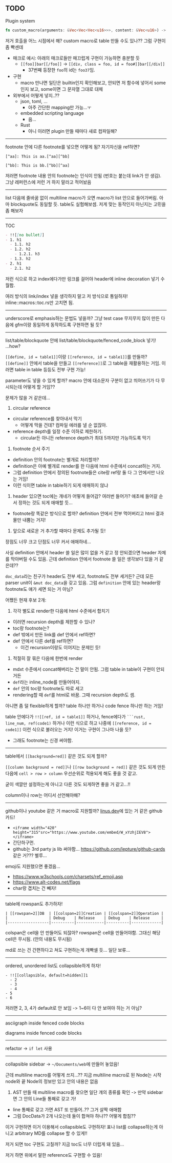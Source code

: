 ## TODO

Plugin system

```rust
fn custom_macro(arguments: &Vec<Vec<Vec<u16>>>, content: &Vec<u16>) -> Option<Vec<u16>>;
```

저거 호출을 어느 시점에서 해? custom macro로 table 만들 수도 있나?? 그럼 구현이 좀 빡센데

- 매크로 예시: 아래의 매크로들만 매끄럽게 구현이 가능하면 충분할 듯
  - `[[foo]]bar[[/foo]]` -> `[[div, class = foo, id = foo#]]bar[[/div]]`
    - 37번째 등장한 `foo`의 id는 `foo37`임.
- 구현
  - macro 만나면 일단은 builtin인지 확인해보고, 안되면 저 함수에 넣어서 some인지 보고, some이면 그 문자열 그대로 대체
- 외부에서 어떻게 넣지..??
  - json, toml, ...
    - 아주 간단한 mapping만 가능...ㅜ
  - embedded scripting language
    - 음...
  - Rust
    - 아니 이러면 plugin 만들 때마다 새로 컴파일해?

---

footnote 안에 다른 footnote를 넣으면 어떻게 됨? 자기자신을 ref하면?

```
[^aa]: This is aa.[^aa][^bb]

[^bb]: This is bb.[^bb][^aa]
```

저러면 footnote 내용 안의 footnote는 인식이 안됨 (번호는 붙는데 link가 안 생김). 그냥 레퍼런스에 저런 거 하지 말라고 적어놨음

---

list 다음에 줄바꿈 없이 multiline macro가 오면 macro가 list 안으로 들어가버림. 아마 blockquote도 동일할 듯. table도 실험해보셈. 저게 맞는 동작인지 아닌지는 고민을 좀 해보자

---

TOC

```markdown
- !![[no bullet]]
- 1. h1
  - 1.1. h2
  - 1.2. h2
    - 1.2.1. h3
  - 1.3. h2
- 2. h1
  - 2.1. h2
```

저런 식으로 하고 index에다가만 링크를 걸어야 header에 inline decoration 넣기 수월함.

여러 방식의 link/index 넣을 생각하지 말고 저 방식으로 통일하자! inline::macros::toc.rs만 고치면 됨.

---

underscore로 emphasis하는 문법도 넣을까? 그냥 test case 무지무지 많이 만든 다음에 gfm이랑 동일하게 동작하도록 구현하면 될 듯?

---

list/table/blockquote 안에 list/table/blockquote/fenced_code_block 넣기! ...how?

`[[define, id = table1]]`이랑 `[[reference, id = table1]]`를 만들까? `[[define]]` 안에서 table을 만들고 `[[reference]]`로 그 table을 재활용하는 거임. 이러면 table in table 등등도 전부 구현 가능!

parameter도 넣을 수 있게 할까? macro 안에 대소문자 구분이 없고 띄어쓰기가 다 무시되는데 어떻게 할 거임??

문제가 많을 거 같은데...

1. circular reference
  - circular reference를 찾아내서 막기
    - 어떻게 막을 건데? 컴파일 에러를 낼 순 없잖아.
  - reference depth를 일정 수준 이하로 제한하기.
    - circular든 아니든 reference depth가 최대 5까지만 가능하도록 막기
1. footnote 순서 주기
  - definition 안의 footnote는 별개로 처리할까?
  - definition은 아예 별개로 render를 한 다음에 html 수준에서 concat하는 거지.
  - 그럼 definition 안에서 정의된 footnote들은 cite랑 ref랑 둘 다 그 안에서만 나오는 거임!
  - 이런 식이면 table in table하기 되게 애매하지 않냐
1. header 있으면 toc에는 걔네가 어떻게 들어감? 여러번 들어가? 애초에 들어갈 순서 정하는 것도 되게 애매할 듯...
  - footnote랑 똑같은 방식으로 할까? definition 안에서 전부 먹어버리고 html 결과물만 내뿜는 거지!
1. 앞으로 새로운 거 추가할 때마다 문제도 추가될 듯!

장점도 너무 크고 단점도 너무 커서 애매하네...

사실 definition 안에서 header 쓸 일은 많이 없을 거 같고 정 안되겠으면 header 자체를 막아버릴 수도 있음. 근데 definition 안에서 footnote 쓸 일은 생각보다 있을 거 같은데??

`doc_data`라는 친구가 header도 전부 세고, footnote도 전부 세거든? 근데 모든 parser unit이 `&mut doc_data`을 갖고 있음. 그럼 `definition` 안에 있는 header랑 footnote도 얘가 세면 되는 거 아님?

어쨌든 현재 후보 2개:

1. 각각 별도로 render한 다음에 html 수준에서 합치기
  - 이러면 recursion depth를 제한할 수 있나?
  - toc랑 footnote는?
  - def 밖에서 만든 link를 def 안에서 ref하면?
  - def 안에서 다른 def를 ref하면?
    - 이건 recursion이랑도 이어지는 문제인 듯!
1. 적절히 잘 묶은 다음에 한번에 render
  - mdxt 수준에서 concat해버리는 건 말이 안됨. 그럼 table in table이 구현이 안되거든
  - `def`라는 inline_node를 만들어야지.
  - `def` 안의 toc랑 footnote도 따로 세고
  - rendering할 때 `def`를 html로 바꿈. 그때 recursion depth도 셈.

아니면 좀 덜 flexible하게 할까? table 하나만 하거나 code fence 하나만 하는 거임!

table 안에다가 `!![[ref, id = table1]]` 하거나, fence에다가 ```` ```rust, line_num, ref(code1) ```` 하거나 이런 식으로 하고 나중에 `[[reference, id = code1]]` 이런 식으로 불러오는 거지! 이거는 구현이 그나마 나을 듯?
- 그래도 footnote는 신경 써야함.

---

table에서 `[[background=red]]` 같은 것도 되게 할까?

`[[column background = red]]`나 `[[row background = red]]` 같은 것도 되게 만든 다음에 `cell > row > column` 우선순위로 적용되게 해도 좋을 것 같고.

굳이 색깔만 설정하는게 아니고 다른 것도 되게하면 좋을 거 같고...!!

column이나 row는 어디서 선언해야해?

---

github이나 youtube 같은 거 macro로 지원할까? [linus.dev](https://linus.dev)에 있는 거 같은 github 카드!
- `<iframe width="420" height="315"src="https://www.youtube.com/embed/W_xYzhjIEV8"></iframe>`
- 간단하구먼.
- github는 3rd party js lib 써야함... https://github.com/lepture/github-cards 같은 거??? 별루...

emoji도 지원했으면 좋겠음...
- https://www.w3schools.com/charsets/ref_emoji.asp
- https://www.alt-codes.net/flags
- char랑 겹치는 건 빼자!

---

table에 rowspan도 추가하자!

```
| [[rowspan=2]]DB  | [[colspan=2]]Creation | [[colspan=2]]Operation |
|                  | Debug    | Release    | Debug    | Release     |
|------------------|----------|------------|----------|-------------|
```

colspan은 cell을 안 만들어도 되잖아? rowspan은 cell을 만들어야함. 그대신 해당 cell은 무시됨. (안의 내용도 무시됨)

md로 쓰는 건 간편하다고 쳐도 구현하는게 개빡셀 듯... 일단 보류...

---

ordered, unordered list도 collapsible하게 하자!

```
- !![[collapsible, default=hidden]]1
  - 2
  - 3
  - 4
- 5
- 6
```

저러면 2, 3, 4가 default로 안 보임 -> 1~6이 다 안 보여야 하는 거 아님?

---

asciigraph inside fenced code blocks

diagrams inside fenced code blocks

---

refactor -> `if let` 사용

---

collapsible sidebar -> `~/Documents/web`에 만들어 놓았음!

근데 multiline macro를 어떻게 쓰지...?? 지금 multiline macro로 된 Node는 시작 node와 끝 Node의 정보만 있고 안의 내용은 없음

1. AST 만들 때 multiline macro를 찾으면 일단 걔의 종류를 확인 -> 만약 sidebar면 그 안의 Line들 통째로 갖고 가!
  - line 통째로 갖고 가면 AST 또 만들어..?? 그거 살짝 애매함
  - 그럼 DocData가 2개 나오는데 둘이 합쳐야 하나?? 어떻게 합침??

이거 구현하면 이거 이용해서 collapsible도 구현하자! 표나 list를 collapse하는게 아니고 arbitrary MD를 collapse 할 수 있게!!

저거 되면 toc 구현도 고칠까? 지금 toc도 너무 더럽게 돼 있음...

저거 하면 위에서 말한 reference도 구현할 수 있음!